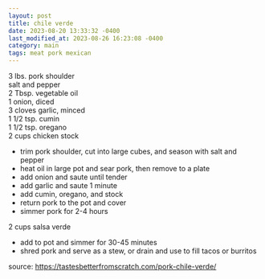 ```yaml
---
layout: post
title: chile verde
date: 2023-08-20 13:33:32 -0400
last_modified_at: 2023-08-26 16:23:08 -0400
category: main
tags: meat pork mexican
---
```


3 lbs. pork shoulder  
salt and pepper  
2 Tbsp. vegetable oil  
1 onion, diced  
3 cloves garlic, minced  
1 1/2 tsp. cumin  
1 1/2 tsp. oregano  
2 cups chicken stock  
* trim pork shoulder, cut into large cubes, and season with salt and pepper
* heat oil in large pot and sear pork, then remove to a plate
* add onion and saute until tender
* add garlic and saute 1 minute
* add cumin, oregano, and stock
* return pork to the pot and cover
* simmer pork for 2-4 hours

2 cups salsa verde
* add to pot and simmer for 30-45 minutes
* shred pork and serve as a stew, or drain and use to fill tacos or burritos

source: <https://tastesbetterfromscratch.com/pork-chile-verde/>
